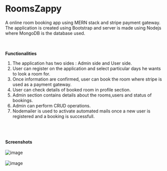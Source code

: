 <h1>RoomsZappy</h1>
A online room booking app using MERN stack and stripe payment gateway. The application is created using Bootstrap and server is made using Nodejs where 
MongoDB is the database used.
<br><br/><br/>

**Functionalities**<br/>
1. The application has two sides : Admin side and User side.<br/>
2. User can register on the application and select particular days he wants to look a room for.<br/>
3. Once information are confirmed, user can book the room where stripe is used as a payment gateway.<br/>
4. User can check details of booked room in profile section.<br/>
5. Admin section contains details about the rooms,users and status of bookings.<br/>
6. Admin can perform CRUD operations.<br/>
7. Nodemailer is used to activate automated mails once a new user is registered and a booking is successfull.<br/>

<br/><br/><br/>
**Screenshots**<br/><br/>
![image](https://user-images.githubusercontent.com/72187440/206228132-b47c5a95-f055-4933-bbc8-83ea853e56dc.png)
<br/><br/>
![image](https://user-images.githubusercontent.com/72187440/206228576-92f492e7-32cd-41f7-bb17-4306643f963a.png)





